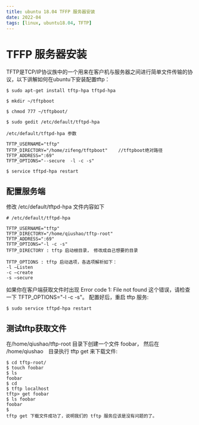 ```yaml
---
title: ubuntu 18.04 TFFP 服务器安装
date: 2022-04
tags: [linux, ubuntu18.04, TFTP]
---
```


# TFFP 服务器安装

TFTP是TCP/IP协议族中的一个用来在客户机与服务器之间进行简单文件传输的协议，以下讲解如何在ubuntu下安装配置tftp：
```
$ sudo apt-get install tftp-hpa tftpd-hpa

$ mkdir ~/tftpboot

$ chmod 777 ~/tftpboot/

$ sudo gedit /etc/default/tftpd-hpa

/etc/default/tftpd-hpa 参数

TFTP_USERNAME="tftp"
TFTP_DIRECTORY="/home/zifeng/tftpboot"    //tftpboot绝对路径
TFTP_ADDRESS=":69"
TFTP_OPTIONS="--secure  -l -c -s"

$ service tftpd-hpa restart
```

## 配置服务端
修改 /etc/default/tftpd-hpa 文件内容如下
```
# /etc/default/tftpd-hpa

TFTP_USERNAME="tftp"
TFTP_DIRECTORY="/home/qiushao/tftp-root"
TFTP_ADDRESS=":69"
TFTP_OPTIONS="-l -c -s"
TFTP_DIRECTORY : tftp 启动根目录，　修改成自己想要的目录

TFTP_OPTIONS : tftp 启动选项，各选项解析如下：
-l –Listen
-c –create
-s –secure
```

如果你在客户端获取文件时出现 Error code 1: File not found 这个错误，请检查一下 TFTP_OPTIONS="-l -c -s"。
配置好后，重启 tftp 服务:

    $ sudo service tftpd-hpa restart


## 测试tftp获取文件
在/home/qiushao/tftp-root 目录下创建一个文件 foobar，
然后在 /home/qiushao　目录执行 tftp get 来下载文件:
```
$ cd tftp-root/
$ touch foobar
$ ls
foobar
$ cd 
$ tftp localhost
tftp> get foobar
$ ls foobar 
foobar
$
tftp get 下载文件成功了，说明我们的 tftp 服务应该是没有问题的了。
```
